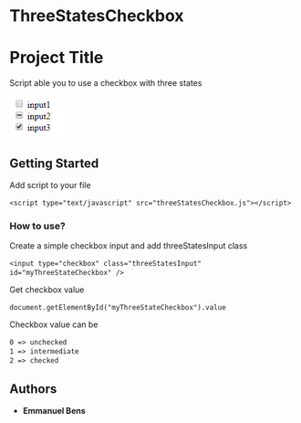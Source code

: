 # ThreeStatesCheckbox

# Project Title

Script able you to use a checkbox with three states

![three states checkbox image](https://github.com/EmmanuelBens/ThreeStatesCheckbox/blob/master/2018-08-22_17h46_56.png)

## Getting Started

Add script to your file
```
<script type="text/javascript" src="threeStatesCheckbox.js"></script>
```

### How to use?

Create a simple checkbox input and add threeStatesInput class

```
<input type="checkbox" class="threeStatesInput" id="myThreeStateCheckbox" />
```

Get checkbox value
```
document.getElementById("myThreeStateCheckbox").value
```

Checkbox value can be
```
0 => unchecked
1 => intermediate
2 => checked
```

## Authors

* **Emmanuel Bens**
